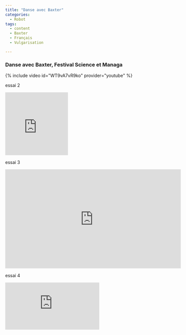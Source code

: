 ```yaml
---
title: "Danse avec Baxter"
categories:
  - Robot
tags:
  - content
  - Baxter
  - Français
  - Vulgarisation

---
```




### Danse avec Baxter, Festival Science et Managa

{% include video id="WT9vA7vR9ko" provider="youtube" %}

essai 2

<div class="responsive-video-container">
<iframe width="200" height="200" src="https://www.youtube.com/embed/WT9vA7vR9ko" frameborder="0" > </iframe>
</div>

essai 3

<div class="responsive-video-container">
<iframe width="560" height="315" src="https://www.youtube.com/embed/WT9vA7vR9ko?autoplay=1&loop=1&playlist=WT9vA7vR9ko&cc_load_policy=1rel=0&amp;controls=0&amp;showinfo=0" frameborder="0" allowfullscreen=""> </iframe>
</div>

essai 4

<div class="responsive-video-container">
<iframe  src="https://www.youtube.com/embed/WT9vA7vR9ko&autoplay=1&loop=1" frameborder="0" allowfullscreen=""> </iframe>
</div>

